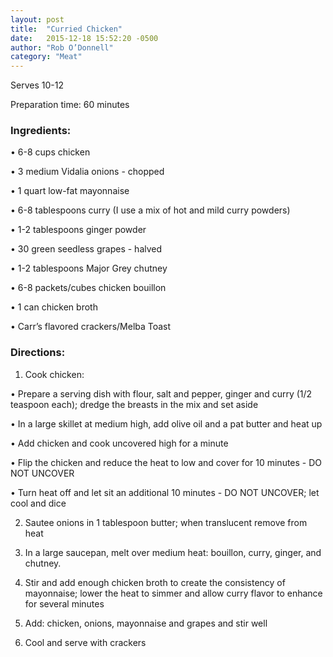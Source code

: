 ```yaml
---
layout: post
title:  "Curried Chicken"
date:   2015-12-18 15:52:20 -0500
author: "Rob O’Donnell"
category: "Meat"
---
```

Serves 10-12

Preparation time: 60 minutes

### Ingredients:

• 6-8 cups chicken

• 3 medium Vidalia onions - chopped

• 1 quart low-fat mayonnaise

• 6-8 tablespoons curry (I use a mix of hot and mild curry powders)

• 1-2 tablespoons ginger powder

• 30 green seedless grapes - halved

• 1-2 tablespoons Major Grey chutney 

• 6-8 packets/cubes chicken bouillon

• 1 can chicken broth

• Carr’s flavored crackers/Melba Toast

### Directions:

1. Cook chicken:

• Prepare a serving dish with flour, salt and pepper, ginger and curry (1/2 teaspoon each); dredge the breasts in the mix and set aside

• In a large skillet at medium high, add olive oil and a pat butter and heat up

• Add chicken and cook uncovered high for a minute

• Flip the chicken and reduce the heat to low and cover for 10 minutes - DO NOT UNCOVER

• Turn heat off and let sit an additional 10 minutes - DO NOT UNCOVER; let cool and dice

2. Sautee onions in 1 tablespoon butter; when translucent remove from heat

3. In a large saucepan, melt over medium heat: bouillon, curry, ginger, and chutney.

4. Stir and add enough chicken broth to create the consistency of mayonnaise; lower the heat to simmer and allow curry flavor to enhance for several minutes

5. Add: chicken, onions, mayonnaise and grapes and stir well

6. Cool and serve with crackers